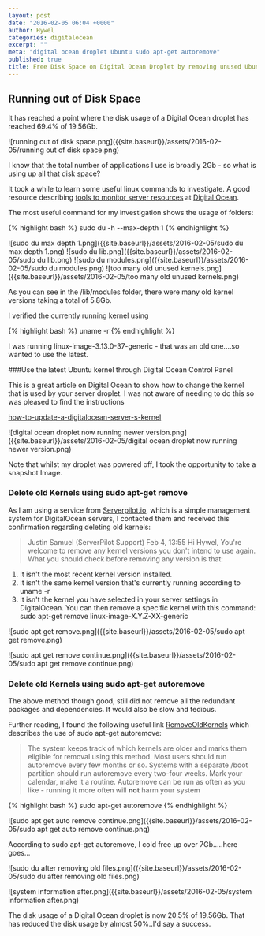 ```yaml
---
layout: post
date: "2016-02-05 06:04 +0000"
author: Hywel
categories: digitalocean
excerpt: ""
meta: "digital ocean droplet Ubuntu sudo apt-get autoremove"
published: true
title: Free Disk Space on Digital Ocean Droplet by removing unused Ubuntu versions
---
```



## Running out of Disk Space

It has reached a point where the disk usage of a Digital Ocean droplet has reached 69.4% of 19.56Gb.  

![running out of disk space.png]({{site.baseurl}}/assets/2016-02-05/running out of disk space.png)

I know that the total number of applications I use is broadly 2Gb - so what is using up all that disk space?

It took a while to learn some useful linux commands to investigate.  A good resource describing [tools to monitor server resources](https://www.digitalocean.com/community/tutorials/how-to-use-top-netstat-du-other-tools-to-monitor-server-resources#df) at [Digital Ocean](https://www.digitalocean.com/?refcode=92e12787bf7a).  

The most useful command for my investigation shows the usage of folders:

{% highlight bash %}
sudo du -h  --max-depth 1
{% endhighlight %}

![sudo du max depth 1.png]({{site.baseurl}}/assets/2016-02-05/sudo du max depth 1.png)
![sudo du lib.png]({{site.baseurl}}/assets/2016-02-05/sudo du lib.png)
![sudo du modules.png]({{site.baseurl}}/assets/2016-02-05/sudo du modules.png)
![too many old unused kernels.png]({{site.baseurl}}/assets/2016-02-05/too many old unused kernels.png)

As you can see in the /lib/modules folder, there were many old kernel versions taking a total of 5.8Gb.

I verified the currently running kernel using

{% highlight bash %}
uname -r
{% endhighlight %}

I was running linux-image-3.13.0-37-generic  - that was an old one....so wanted to use the latest.

###Use the latest Ubuntu kernel through Digital Ocean Control Panel

This is a great article on Digital Ocean to show how to change the kernel that is used by your server droplet.  I was not aware of needing to do this so was pleased to find the instructions

[how-to-update-a-digitalocean-server-s-kernel](https://www.digitalocean.com/community/tutorials/how-to-update-a-digitalocean-server-s-kernel)

![digital ocean droplet now running newer version.png]({{site.baseurl}}/assets/2016-02-05/digital ocean droplet now running newer version.png)

Note that whilst my droplet was powered off, I took the opportunity to take a snapshot Image.

### Delete old Kernels using sudo apt-get remove

As I am using a service from [Serverpilot.io](https://www.serverpilot.io/?refcode=c2131f64db72 ), which is a simple  management system for DigitalOcean servers, I contacted them and received this confirmation regarding deleting old kernels:

> Justin Samuel (ServerPilot Support)
Feb 4, 13:55
Hi Hywel,
You're welcome to remove any kernel versions you don't intend to use again. What you should check before removing any version is that:
1) It isn't the most recent kernel version installed.
2) It isn't the same kernel version that's currently running according to uname -r
3) It isn't the kernel you have selected in your server settings in DigitalOcean.
You can then remove a specific kernel with this command:
sudo apt-get remove linux-image-X.Y.Z-XX-generic

![sudo apt get remove.png]({{site.baseurl}}/assets/2016-02-05/sudo apt get remove.png)

![sudo apt get remove continue.png]({{site.baseurl}}/assets/2016-02-05/sudo apt get remove continue.png)

### Delete old Kernels using sudo apt-get autoremove

The above method though good, still did not remove all the redundant packages and dependencies. It would also be slow and tedious.

Further reading, I found the following useful link [RemoveOldKernels](https://help.ubuntu.com/community/Lubuntu/Documentation/RemoveOldKernels) which describes the use of sudo apt-get autoremove:

> The system keeps track of which kernels are older and marks them eligible for removal using this method. Most users should run autoremove every few months or so. Systems with a separate /boot partition should run autoremove every two-four weeks. Mark your calendar, make it a routine. Autoremove can be run as often as you like - running it more often will **not** harm your system

{% highlight bash %}
sudo apt-get autoremove
{% endhighlight %}

![sudo apt get auto remove continue.png]({{site.baseurl}}/assets/2016-02-05/sudo apt get auto remove continue.png)

According to sudo apt-get autoremove, I cold free up over 7Gb.....here goes...

![sudo du after removing old files.png]({{site.baseurl}}/assets/2016-02-05/sudo du after removing old files.png)

![system information after.png]({{site.baseurl}}/assets/2016-02-05/system information after.png)

The disk usage of a Digital Ocean droplet is now 20.5% of 19.56Gb.  That has reduced the disk usage by almost 50%..I'd say a success.
